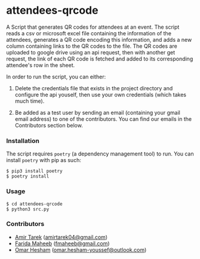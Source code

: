 # attendees-qrcode

A Script that generates QR codes for attendees at an event. The script reads a csv or microsoft excel file containing the information of the attendees, generates a QR code encoding this information, and adds a new column containing links to the QR codes to the file. The QR codes are uploaded to google drive using an api request, then with another get request, the link of each QR code is fetched and added to its corresponding attendee's row in the sheet.

In order to run the script, you can either:

1. Delete the credentials file that exists in the project directory and configure the api youself, then use your own credentials (which takes much time).

2. Be added as a test user by sending an email (containing your gmail email address) to one of the contributors. You can find our emails in the Contributors section below.


### Installation
The script requires ```poetry``` (a dependency management tool) to run. You can install ```poetry``` with pip as such:
```
$ pip3 install poetry
$ poetry install
```

### Usage

```
$ cd attendees-qrcode
$ python3 src.py
``` 
### Contributors
- [Amir Tarek](https://github.com/amir-awad) (amirtarek04@gmail.com)
- [Farida Maheeb](https://github.com/FaridaAbdelghaffar) (fmaheeb@gmail.com)
- [Omar Hesham](https://github.com/omarhesham02) (omar.hesham-youssef@outlook.com)
